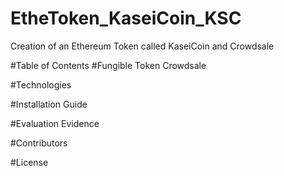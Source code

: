 # EtheToken_KaseiCoin_KSC

Creation of an Ethereum Token called KaseiCoin and Crowdsale

#Table of Contents
#Fungible Token Crowdsale

#Technologies

#Installation Guide

#Evaluation Evidence

#Contributors

#License
